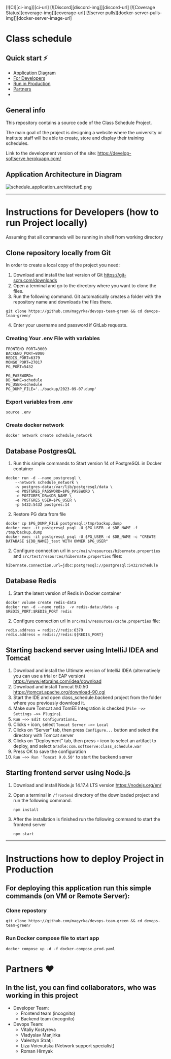 [![CI][ci-img]][ci-url]
[![Discord][discord-img]][discord-url]
[![Coverage Status][coverage-img]][coverage-url]
[![server pulls][docker-server-pulls-img]][docker-server-image-url]


# Class schedule
## Quick start ⚡
- [Application Diagram](#application-architecture-in-diagram)
- [For Developers](#instructions-for-developers-how-to-run-project-locally)
- [Run in Production](#instructions-how-to-deploy-project-in-production)
- [Partners](#partners-)
- 
## General info
This repository contains a source code of the Class Schedule Project.

The main goal of the project is designing a website where the university or institute staff will be able to create, store and display their training schedules.

Link to the development version of the site: https://develop-softserve.herokuapp.com/

## Application Architecture in Diagram
![schedule_application_architecturE.png](screenshots%2Fschedule_application_architecturE.png)

------------------------------------------
# Instructions for Developers (how to run Project locally)
Assuming that all commands will be running in shell from working directory
## Clone repository locally from Git
In order to create a local copy of the project you need:
1. Download and install the last version of Git https://git-scm.com/downloads
2. Open a terminal and go to the directory where you want to clone the files. 
3. Run the following command. Git automatically creates a folder with the repository name and downloads the files there.
```shell
git clone https://github.com/magyrka/devops-team-green && cd devops-team-green/
```
4. Enter your username and password if GitLab requests.

### Creating Your .env File with variables
```dotenv
FRONTEND_PORT=3000
BACKEND_PORT=8080
REDIS_PORT=6379
MONGO_PORT=27017
PG_PORT=5432

PG_PASSWORD=
DB_NAME=schedule
PG_USER=schedule
PG_DUMP_FILE='../backup/2023-09-07.dump'

```
### Export variables from .env 
```shell
source .env
```

### Create docker network
```shell
docker network create schedule_network
```


## Database PostgresQL
1. Run this simple commands to Start version 14 of PostgreSQL in Docker container
```shell
docker run -d --name postgresql \
	--network schedule_network \
	-v postgres-data:/var/lib/postgresql/data \
	-e POSTGRES_PASSWORD=$PG_PASSWORD \
	-e POSTGRES_DB=$DB_NAME \ 
	-e POSTGRES_USER=$PG_USER \
	-p 5432:5432 postgres:14
```
2. Restore PG data from file
```shell
docker cp $PG_DUMP_FILE postgresql:/tmp/backup.dump
docker exec -it postgresql psql -U $PG_USER -d $DB_NAME -f /tmp/backup.dump
docker exec -it postgresql psql -U $PG_USER -d $DB_NAME -c "CREATE DATABASE ${DB_NAME}_test WITH OWNER $PG_USER"
```
2. Configure connection url in `src/main/resources/hibernate.properties` and `src/test/resources/hibernate.properties` files:
```text
hibernate.connection.url=jdbc:postgresql://postgresql:5432/schedule
```
## Database Redis
1. Start the latest version of Redis in Docker container   
```shell
docker volume create redis-data
docker run -d --name redis 	-v redis-data:/data -p $REDIS_PORT:$REDIS_PORT redis 
```
2. Configure connection url in `src/main/resources/cache.properties` file:
```text
redis.address = redis://redis:6379
redis.address = redis://redis:${REDIS_PORT}
```

## Starting backend server using IntelliJ IDEA and Tomcat
1. Download and install the Ultimate version of IntelliJ IDEA (alternatively you can use a trial or EAP version) https://www.jetbrains.com/idea/download
2. Download and install Tomcat 9.0.50 https://tomcat.apache.org/download-90.cgi
3. Start the IDE and open class_schedule.backend project from the folder where you previously download it.
4. Make sure Tomcat and TomEE Integration is checked (`File –>> Settings –>> Plugins`).
5. `Run –>> Edit Configurations…`
6. Clicks `+` icon, select `Tomcat Server –>> Local`
7. Clicks on “Server” tab, then press `Configure...` button and select the directory with Tomcat server
8. Clicks on “Deployment” tab, then press `+` icon to select an artifact to deploy, and select `Gradle:com.softserve:class_schedule.war`
9. Press OK to save the configuration
10. `Run –>> Run 'Tomcat 9.0.50'` to start the backend server

## Starting frontend server using Node.js
1. Download and install Node.js 14.17.4 LTS version https://nodejs.org/en/
2. Open a terminal in `/frontend` directory of the downloaded project and run the following command.

       npm install
3. After the installation is finished run the following command to start the frontend server

       npm start


------------------------------------------
# Instructions how to deploy Project in Production

## For deploying this application  run this simple commands (on VM or Remote Server):
### Clone repostory
```shell
git clone https://github.com/magyrka/devops-team-green && cd devops-team-green/
```

### Run Docker compose file to start app
```shell
docker compose up -d -f docker-compose.prod.yaml
```
# Partners ❤️
## In the list, you can find collaborators, who was working in this project
- Developer Team:
   - Frontend team (incognito)
   - Backend team (incognito)
- Devops Team:
   - Vitaliy Kostyreva 
   - Vladyslav Manjirka
   - Valentyn Stratji
   - Liza Voievutska (Network support specialist)
   - Roman Hirnyak

